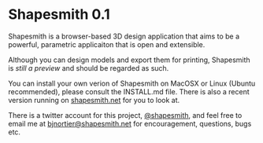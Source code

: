 Shapesmith 0.1
==============

Shapesmith is a browser-based 3D design application that aims to be a powerful, parametric applicaiton that is open and extensible.

Although you can design models and export them for printing, Shapesmith is *still a preview* and should be regarded as such.

You can install your own verion of Shapesmith on MacOSX or Linux (Ubuntu recommended), please consult the INSTALL.md file. There is also a recent version running on [shapesmith.net](http://shapesmith.net) for you to look at.

There is a twitter account for this project, [@shapesmith](http://www.twitter.com/shapesmith), and feel free to email me at bjnortier@shapesmith.net for encouragement, questions, bugs etc.


